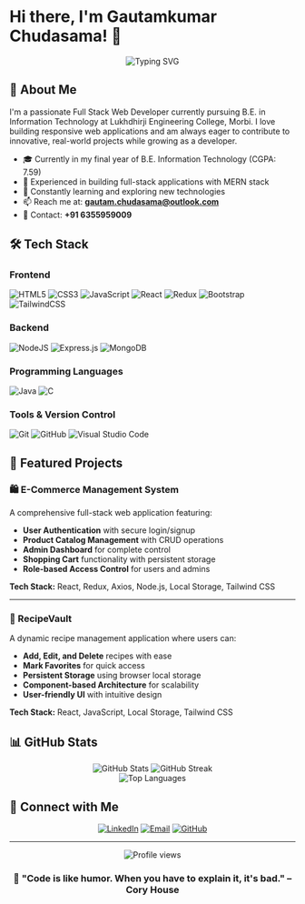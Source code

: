 # Hi there, I'm Gautamkumar Chudasama! 👋

<div align="center">
  <img src="https://readme-typing-svg.herokuapp.com?font=Fira+Code&pause=1000&color=2E86C1&center=true&vCenter=true&width=435&lines=Full+Stack+Web+Developer;MERN+Stack+Enthusiast;Always+Learning+New+Things" alt="Typing SVG" />
</div>

## 🚀 About Me

I'm a passionate Full Stack Web Developer currently pursuing B.E. in Information Technology at Lukhdhirji Engineering College, Morbi. I love building responsive web applications and am always eager to contribute to innovative, real-world projects while growing as a developer.

- 🎓 Currently in my final year of B.E. Information Technology (CGPA: 7.59)
- 💼 Experienced in building full-stack applications with MERN stack
- 🌱 Constantly learning and exploring new technologies
- 📫 Reach me at: **gautam.chudasama@outlook.com**
- 📱 Contact: **+91 6355959009**

## 🛠️ Tech Stack

### Frontend
![HTML5](https://img.shields.io/badge/HTML5-%23E34F26.svg?style=for-the-badge&logo=html5&logoColor=white)
![CSS3](https://img.shields.io/badge/CSS3-%231572B6.svg?style=for-the-badge&logo=css3&logoColor=white)
![JavaScript](https://img.shields.io/badge/JavaScript-%23323330.svg?style=for-the-badge&logo=javascript&logoColor=%23F7DF1E)
![React](https://img.shields.io/badge/React-%2320232a.svg?style=for-the-badge&logo=react&logoColor=%2361DAFB)
![Redux](https://img.shields.io/badge/Redux-%23593d88.svg?style=for-the-badge&logo=redux&logoColor=white)
![Bootstrap](https://img.shields.io/badge/Bootstrap-%238511FA.svg?style=for-the-badge&logo=bootstrap&logoColor=white)
![TailwindCSS](https://img.shields.io/badge/Tailwind_CSS-%2338B2AC.svg?style=for-the-badge&logo=tailwind-css&logoColor=white)

### Backend
![NodeJS](https://img.shields.io/badge/Node.js-6DA55F?style=for-the-badge&logo=node.js&logoColor=white)
![Express.js](https://img.shields.io/badge/Express.js-%23404d59.svg?style=for-the-badge&logo=express&logoColor=%2361DAFB)
![MongoDB](https://img.shields.io/badge/MongoDB-%234ea94b.svg?style=for-the-badge&logo=mongodb&logoColor=white)

### Programming Languages
![Java](https://img.shields.io/badge/Java-%23ED8B00.svg?style=for-the-badge&logo=openjdk&logoColor=white)
![C](https://img.shields.io/badge/C-%2300599C.svg?style=for-the-badge&logo=c&logoColor=white)

### Tools & Version Control
![Git](https://img.shields.io/badge/Git-%23F05033.svg?style=for-the-badge&logo=git&logoColor=white)
![GitHub](https://img.shields.io/badge/GitHub-%23121011.svg?style=for-the-badge&logo=github&logoColor=white)
![Visual Studio Code](https://img.shields.io/badge/Visual%20Studio%20Code-0078d7.svg?style=for-the-badge&logo=visual-studio-code&logoColor=white)

## 💼 Featured Projects

### 🛍️ E-Commerce Management System
A comprehensive full-stack web application featuring:
- **User Authentication** with secure login/signup
- **Product Catalog Management** with CRUD operations
- **Admin Dashboard** for complete control
- **Shopping Cart** functionality with persistent storage
- **Role-based Access Control** for users and admins

**Tech Stack:** React, Redux, Axios, Node.js, Local Storage, Tailwind CSS

---

### 🍳 RecipeVault
A dynamic recipe management application where users can:
- **Add, Edit, and Delete** recipes with ease
- **Mark Favorites** for quick access
- **Persistent Storage** using browser local storage
- **Component-based Architecture** for scalability
- **User-friendly UI** with intuitive design

**Tech Stack:** React, JavaScript, Local Storage, Tailwind CSS

## 📊 GitHub Stats

<div align="center">
  <img src="https://github-readme-stats.vercel.app/api?username=gautam-chudasama&show_icons=true&theme=radical" alt="GitHub Stats" />
  <img src="https://github-readme-streak-stats.herokuapp.com/?user=gautam-chudasama&theme=radical" alt="GitHub Streak" />
</div>

<div align="center">
  <img src="https://github-readme-stats.vercel.app/api/top-langs/?username=gautam-chudasama&layout=compact&theme=radical" alt="Top Languages" />
</div>

## 🤝 Connect with Me

<div align="center">
  
[![LinkedIn](https://img.shields.io/badge/LinkedIn-%230077B5.svg?style=for-the-badge&logo=linkedin&logoColor=white)](https://linkedin.com/in/grchudasama-it-lecm-cte)
[![Email](https://img.shields.io/badge/Email-D14836?style=for-the-badge&logo=gmail&logoColor=white)](mailto:gautam.chudasama@outlook.com)
[![GitHub](https://img.shields.io/badge/GitHub-%23121011.svg?style=for-the-badge&logo=github&logoColor=white)](https://github.com/gautam-chudasama)

</div>

---

<div align="center">
  <img src="https://komarev.com/ghpvc/?username=gautam-chudasama&label=Profile%20views&color=0e75b6&style=flat" alt="Profile views" />
  
  ### 💭 "Code is like humor. When you have to explain it, it's bad." – Cory House
</div>
